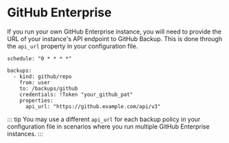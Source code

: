 # GitHub Enterprise
If you run your own GitHub Enterprise instance, you will need to provide the URL
of your instance's API endpoint to GitHub Backup. This is done through the `api_url`
property in your configuration file.

```yaml{8-9} title="config.yaml"
schedule: "0 * * * *"

backups:
  - kind: github/repo
    from: user
    to: /backups/github
    credentials: !Token "your_github_pat"
    properties:
      api_url: "https://github.example.com/api/v3"
```

::: tip
You may use a different `api_url` for each backup policy in your configuration file
in scenarios where you run multiple GitHub Enterprise instances.
:::
